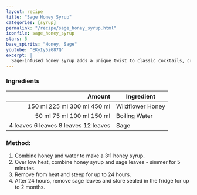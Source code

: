 ```yaml
---
layout: recipe
title: "Sage Honey Syrup"
categories: [syrup]
permalink: "/recipe/sage_honey_syrup.html"
iconfile: sage_honey_syrup
stars: 5
base_spirits: "Honey, Sage"
youtube: "EKyIy5iG87Q"
excerpt: |
  Sage-infused honey syrup adds a unique twist to classic cocktails, creating a warm and comforting drink.
---
```


### Ingredients

|   Amount | Ingredient       |
| -------: | ---------------- |
|   <span class="onex active">150 ml </span> <span class="onehalfx">225 ml </span> <span class="twox">300 ml </span> <span class="threex">450 ml </span>| Wildflower Honey |
|    <span class="onex active">50 ml </span> <span class="onehalfx">75 ml </span> <span class="twox">100 ml </span> <span class="threex">150 ml </span>| Boiling Water    |
| <span class="onex active">4 leaves </span> <span class="onehalfx">6 leaves </span> <span class="twox">8 leaves </span> <span class="threex">12 leaves </span>| Sage             |

### Method:

1. Combine honey and water to make a 3:1 honey syrup.
2. Over low heat, combine honey syrup and sage leaves - simmer for 5 minutes.
3. Remove from heat and steep for up to 24 hours.
4. After 24 hours, remove sage leaves and store sealed in the fridge for up to 2 months.
